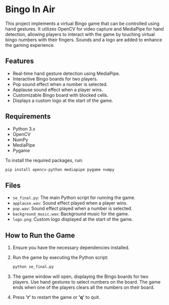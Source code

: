 # Bingo In Air

This project implements a virtual Bingo game that can be controlled using hand gestures. It utilizes OpenCV for video capture and MediaPipe for hand detection, allowing players to interact with the game by touching virtual bingo numbers with their fingers. Sounds and a logo are added to enhance the gaming experience.

## Features
- Real-time hand gesture detection using MediaPipe.
- Interactive Bingo boards for two players.
- Pop sound effect when a number is selected.
- Applause sound effect when a player wins.
- Customizable Bingo board with blocked cells.
- Displays a custom logo at the start of the game.

## Requirements
- Python 3.x
- OpenCV
- NumPy
- MediaPipe
- Pygame

To install the required packages, run:
```bash
pip install opencv-python mediapipe pygame numpy
```

## Files
- `se_final.py`: The main Python script for running the game.
- `applause.wav`: Sound effect played when a player wins.
- `pop.wav`: Sound effect played when a number is selected.
- `background_music.wav`: Background music for the game.
- `logo.png`: Custom logo displayed at the start of the game.

## How to Run the Game
1. Ensure you have the necessary dependencies installed.
2. Run the game by executing the Python script:
   ```bash
   python se_final.py
   ```

3. The game window will open, displaying the Bingo boards for two players. Use hand gestures to select numbers on the board. The game ends when one of the players clears all the numbers on their board.

4. Press **'r'** to restart the game or **'q'** to quit.

